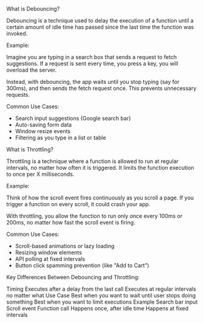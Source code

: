What is Debouncing?

Debouncing is a technique used to delay the execution of a function
until a certain amount of idle time has passed since the last time the
function was invoked.

Example:

Imagine you are typing in a search box that sends a request to fetch
suggestions. If a request is sent every time, you press a key, you will
overload the server.

Instead, with debouncing, the app waits until you stop typing (say for
300ms), and then sends the fetch request once. This prevents unnecessary
requests.

Common Use Cases:

-   Search input suggestions (Google search bar)
-   Auto-saving form data
-   Window resize events
-   Filtering as you type in a list or table


What is Throttling?

Throttling is a technique where a function is allowed to run at regular
intervals, no matter how often it is triggered. It limits the function
execution to once per X milliseconds.

Example:

Think of how the scroll event fires continuously as you scroll a page.
If you trigger a function on every scroll, it could crash your app.

With throttling, you allow the function to run only once every 100ms or
200ms, no matter how fast the scroll event is firing.

Common Use Cases:

-   Scroll-based animations or lazy loading
-   Resizing window elements
-   API polling at fixed intervals
-   Button click spamming prevention (like \"Add to Cart\")

Key Differences Between Debouncing and Throttling:

 
  Timing          Executes after a delay from the last call                     Executes at regular intervals no matter what
  Use Case        Best when you want to wait until user stops doing something   Best when you want to limit executions
  Example         Search bar input                                              Scroll event
  Function call   Happens once, after idle time                                 Happens at fixed intervals
